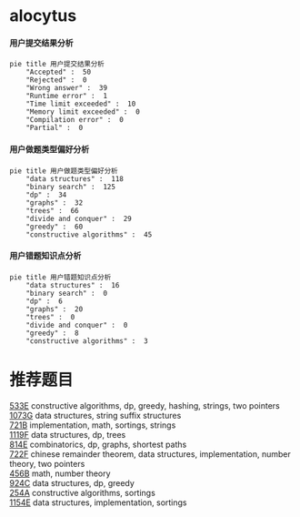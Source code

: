 # alocytus

<!-- tabs:start -->



#### **用户提交结果分析**

```mermaid
pie title 用户提交结果分析
    "Accepted" :  50
    "Rejected" :  0
    "Wrong answer" :  39
    "Runtime error" :  1
    "Time limit exceeded" :  10
    "Memory limit exceeded" :  0
    "Compilation error" :  0
    "Partial" :  0
```

#### **用户做题类型偏好分析**

```mermaid
pie title 用户做题类型偏好分析
    "data structures" :  118
    "binary search" :  125
    "dp" :  34
    "graphs" :  32
    "trees" :  66
    "divide and conquer" :  29
    "greedy" :  60
    "constructive algorithms" :  45
```
#### **用户错题知识点分析**

```mermaid
pie title 用户错题知识点分析
    "data structures" :  16
    "binary search" :  0
    "dp" :  6
    "graphs" :  20
    "trees" :  0
    "divide and conquer" :  0
    "greedy" :  8
    "constructive algorithms" :  3
```



<!-- tabs:end -->
# 推荐题目
[533E](https://codeforces.com/contest/533/problem/E)		constructive algorithms,
                        dp,
                        greedy,
                        hashing,
                        strings,
                        two pointers		  
[1073G](https://codeforces.com/contest/1073/problem/G)		data structures,
                        string suffix structures		  
[721B](https://codeforces.com/contest/721/problem/B)		implementation,
                        math,
                        sortings,
                        strings		  
[1119F](https://codeforces.com/contest/1119/problem/F)		data structures,
                        dp,
                        trees		  
[814E](https://codeforces.com/contest/814/problem/E)		combinatorics,
                        dp,
                        graphs,
                        shortest paths		  
[722F](https://codeforces.com/contest/722/problem/F)		chinese remainder theorem,
                        data structures,
                        implementation,
                        number theory,
                        two pointers		  
[456B](https://codeforces.com/contest/456/problem/B)		math,
                        number theory		  
[924C](https://codeforces.com/contest/924/problem/C)		data structures,
                        dp,
                        greedy		  
[254A](https://codeforces.com/contest/254/problem/A)		constructive algorithms,
                        sortings		  
[1154E](https://codeforces.com/contest/1154/problem/E)		data structures,
                        implementation,
                        sortings		  
